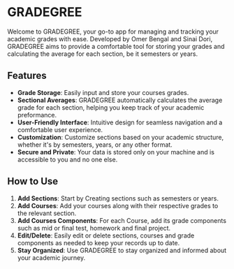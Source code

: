 # GRADEGREE

Welcome to GRADEGREE, your go-to app for managing and tracking your academic grades with ease. Developed by Omer Bengal and Sinai Dori, GRADEGREE aims to provide a comfortable tool for storing your grades and calculating the average for each section, be it semesters or years.

## Features

- **Grade Storage**: Easily input and store your courses grades.
- **Sectional Averages**: GRADEGREE automatically calculates the average grade for each section, helping you keep track of your academic preformance.
- **User-Friendly Interface**: Intuitive design for seamless navigation and a comfortable user experience.
- **Customization**: Customize sections based on your academic structure, whether it's by semesters, years, or any other format.
- **Secure and Private**: Your data is stored only on your machine and is accessible to you and no one else.

## How to Use
1. **Add Sections**: Start by Creating sections such as semesters or years. 
2. **Add Courses**: Add your courses along with their respective grades to the relevant section.
3. **Add Courses Components**: For each Course, add its grade components such as mid or final test, homework and final project. 
4. **Edit/Delete**: Easily edit or delete sections, courses and grade components as needed to keep your records up to date.
5. **Stay Organized**: Use GRADEGREE to stay organized and informed about your academic journey.
